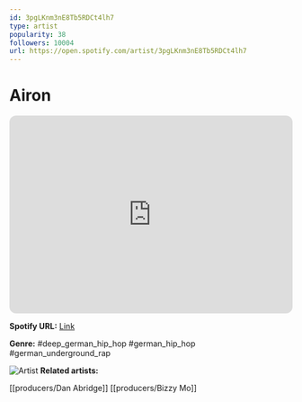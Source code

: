 ```yaml
---
id: 3pgLKnm3nE8Tb5RDCt4lh7
type: artist
popularity: 38
followers: 10004
url: https://open.spotify.com/artist/3pgLKnm3nE8Tb5RDCt4lh7
---
```

# Airon

<iframe style="border-radius:12px" src="https://open.spotify.com/embed/artist/3pgLKnm3nE8Tb5RDCt4lh7" width="100%" height="352" frameBorder="0" allowfullscreen="" allow="autoplay; clipboard-write; encrypted-media; fullscreen; picture-in-picture" loading="lazy"></iframe>

**Spotify URL:** [Link](https://open.spotify.com/artist/3pgLKnm3nE8Tb5RDCt4lh7)

**Genre:**  #deep_german_hip_hop #german_hip_hop #german_underground_rap

![Artist](https://i.scdn.co/image/ab6761610000e5eb4b794ce6618d753540c8f2c6)
**Related artists:**

[[producers/Dan Abridge]]
[[producers/Bizzy Mo]]
